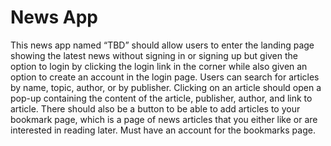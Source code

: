 # News App

This news app named “TBD” should allow users to enter the landing page showing the latest news without signing in or signing up but given the option to login by clicking the login link in the corner while also given an option to create an account in the login page. Users can search for articles by name, topic, author, or by publisher. Clicking on an article should open a pop-up containing the content of the article, publisher, author, and link to article. There should also be a button to be able to add articles to your bookmark page, which is a page of news articles that you either like or are interested in reading later. Must have an account for the bookmarks page.